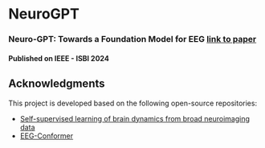 # NeuroGPT
### Neuro-GPT: Towards a Foundation Model for EEG  [link to paper](https://arxiv.org/abs/2311.03764)

#### Published on IEEE - ISBI 2024

## Acknowledgments
This project is developed based on the following open-source repositories:
- [Self-supervised learning of brain dynamics from broad neuroimaging data](https://github.com/athms/learning-from-brains)
- [EEG-Conformer](https://github.com/eeyhsong/EEG-Conformer)
